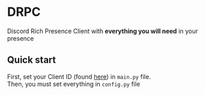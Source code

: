 # DRPC
Discord Rich Presence Client with **everything you will need** in your presence
## Quick start
First, set your Client ID (found [here](https://discord.com/developers/applications)) in `main.py` file.<br>
Then, you must set everything in `config.py` file

